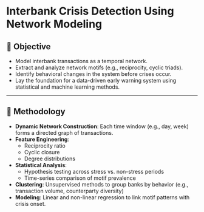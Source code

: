 # Interbank Crisis Detection Using Network Modeling

## 🚀 Objective

- Model interbank transactions as a temporal network.
- Extract and analyze network motifs (e.g., reciprocity, cyclic triads).
- Identify behavioral changes in the system before crises occur.
- Lay the foundation for a data-driven early warning system using statistical and machine learning methods.

---

## 🧠 Methodology

- **Dynamic Network Construction**: Each time window (e.g., day, week) forms a directed graph of transactions.
- **Feature Engineering**:
  - Reciprocity ratio
  - Cyclic closure
  - Degree distributions
- **Statistical Analysis**:
  - Hypothesis testing across stress vs. non-stress periods
  - Time-series comparison of motif prevalence
- **Clustering**: Unsupervised methods to group banks by behavior (e.g., transaction volume, counterparty diversity)
- **Modeling**: Linear and non-linear regression to link motif patterns with crisis onset.
